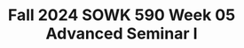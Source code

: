 ---
layout: single_embed_slide
title: "Fall 2024 SOWK 590 Week 05 Advanced Seminar I"
presentation_id: nJUCvr
slides:
  - slide_name: ../deck-nJUCvr-large-0.jpeg
    slide_thumbnail: ../deck-nJUCvr-thumb-0.jpeg
    slide_alt: "The slide displays text: 'Practicum Seminar I, Week 05 for SOWK 590.1.' Below, it says 'Jacob Campbell, Ph.D. LICSW at Heritage University' on a plain white background."
  - slide_name: ../deck-nJUCvr-large-1.jpeg
    slide_thumbnail: ../deck-nJUCvr-thumb-1.jpeg
    slide_alt: "The slide features an agenda and learning objectives. **Agenda:**- Plan for week 03- SLED: Restorative Justice Practices- Mindfulness activity- Practice Learning Reflection Group**Learning Objectives:**- Recognize peer experiences and use group problem-solving.- Analyze practicum experiences for competence development.- Engage in a mindfulness activity.- Consider Restorative Justice Practices."
  - slide_name: ../deck-nJUCvr-large-2.jpeg
    slide_thumbnail: ../deck-nJUCvr-thumb-2.jpeg
    slide_alt: "Slide features text saying 'Student Led Discussion: Restorative Justice Practices,' set against a plain white background."
  - slide_name: ../deck-nJUCvr-large-3.jpeg
    slide_thumbnail: ../deck-nJUCvr-thumb-3.jpeg
    slide_alt: "A slide titled 'Mindfulness Activity' displays a '5 Senses Activity' with numbers: 5 (see), 4 (hear), 3 (feel), 2 (smell), 1 (taste). The background is light with a pink sidebar."
  - slide_name: ../deck-nJUCvr-large-4.jpeg
    slide_thumbnail: ../deck-nJUCvr-thumb-4.jpeg
    slide_alt: "Slide titled 'Practice Learning Reflection Group' lists discussion topics for practicum reflection and group norms. Topics include significant moments and client needs. Norms emphasize respect, open-minded dialogue, participation, and confidentiality."
---